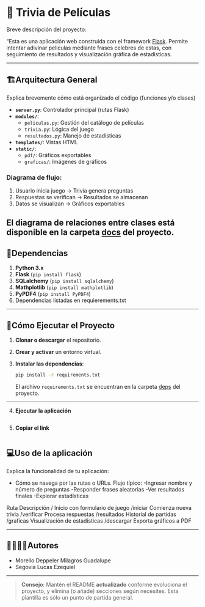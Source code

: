 # 🐍 Trivia de Películas

Breve descripción del proyecto:

“Esta es una aplicación web construida con el framework [Flask](https://flask.palletsprojects.com/). Permite intentar adivinar peliculas mediante frases celebres de estas, con seguimiento de resultados y visualización gráfica de estadisticas.

---
## 🏗Arquitectura General

Explica brevemente cómo está organizado el código (funciones y/o clases)
- **`server.py`**: Controlador principal (rutas Flask)
- **`modules/`**:
  - `peliculas.py`: Gestión del catálogo de películas
  - `trivia.py`: Lógica del juego
  - `resultados.py`: Manejo de estadísticas
- **`templates/`**: Vistas HTML
- **`static/`**: 
  - `pdf/`: Gráficos exportables
  - `graficas/`: Imágenes de gráficos

### Diagrama de flujo:
1. Usuario inicia juego → Trivia genera preguntas
2. Respuestas se verifican → Resultados se almacenan
3. Datos se visualizan → Gráficos exportables

El diagrama de relaciones entre clases está disponible en la carpeta [docs](./docs) del proyecto.
---
## 📑Dependencias

1. **Python 3.x**
2. **Flask** (`pip install flask`)
3. **SQLalchemy** (`pip install sqlalchemy`)
4. **Mathplotlib** (`pip install mathplotlib`)
5. **PyPDF4** (`pip install PyPDF4`)
6. Dependencias listadas en requierements.txt

---
## 🚀Cómo Ejecutar el Proyecto
1. **Clonar o descargar** el repositorio.

2. **Crear y activar** un entorno virtual.

3. **Instalar las dependencias**:
   ```bash
   pip install -r requirements.txt
   ```
   El archivo `requirements.txt` se encuentran en la carpeta [deps](./deps) del proyecto.
---
4. **Ejecutar la aplicación**
   ```py server.py
   ```
5. **Copiar el link**
    ```Running on http://....
    ```
## 💻Uso de la aplicación


Explica la funcionalidad de tu aplicación:  
- Cómo se navega por las rutas o URLs.
Flujo típico:
-Ingresar nombre y número de preguntas
-Responder frases aleatorias
-Ver resultados finales
-Explorar estadísticas

Ruta	         Descripción
/	            Inicio con formulario de juego
/iniciar	      Comienza nueva trivia
/verificar	   Procesa respuestas
/resultados   	Historial de partidas
/graficas	   Visualización de estadísticas
/descargar  	Exporta gráficos a PDF


---

## 🙎‍♀️🙎‍♂️Autores

- Morello Deppeler Milagros Guadalupe
- Segovia Lucas Ezequiel

---

> **Consejo**: Mantén el README **actualizado** conforme evoluciona el proyecto, y elimina (o añade) secciones según necesites. Esta plantilla es sólo un punto de partida general.

